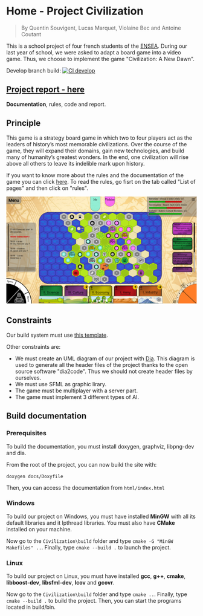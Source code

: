 # Home - Project Civilization

> By Quentin Souvigent, Lucas Marquet, Violaine Bec and Antoine Coutant

This is a school project of four french students of the [ENSEA](<www.ensea.fr/>). During our last year of school, we were asked to adapt a board game into a video game. Thus, we choose to implement the game "Civilization: A New Dawn".

Develop branch build: [![CI develop](https://github.com/NiskuT/Civilization/actions/workflows/develop-pipeline.yml/badge.svg?branch=develop)](https://github.com/NiskuT/Civilization/actions/workflows/develop-pipeline.yml)

## [Project report - here](https://niskut.github.io/Civilization/index.html)
<b>Documentation</b>, rules, code and report.


## Principle
This game is a strategy board game in which two to four players act as the leaders of history’s most memorable civilizations. Over the course of the game, they will expand their domains, gain new technologies, and build many of humanity’s greatest wonders. In the end, one civilization will rise above all others to leave its indelible mark upon history.

If you want to know more about the rules and the documentation of the game you can click [here](https://niskut.github.io/Civilization/index.html).
To read the rules, go fisrt on the tab called "List of pages" and then click on "rules".

<img src="./ressources/img/hud/hud.png">


## Constraints

Our build system must use [this template](<www.github.com/cbares/plt>).

Other constraints are:

* We must create an UML diagram of our project with [Dia](<www.dia-installer.de/>). This diagram is used to generate all the header files of the project thanks to the open source software "dia2code". Thus we should not create header files by ourselves.
* We must use SFML as graphic lirary.
* The game must be multiplayer with a server part.
* The game must implement 3 different types of AI.

## Build documentation

### Prerequisites

To build the documentation, you must install doxygen, graphviz, libpng-dev and dia.

From the root of the project, you can now build the site with:

```shell
doxygen docs/Doxyfile
```

Then, you can access the documentation from `html/index.html`

### Windows

To build our project on Windows, you must have installed <b>MinGW</b> with all its default libraries and it lpthread libraries. You must also have <b>CMake</b> installed on your machine.

Now go to the `Civilization\build` folder and type `cmake -G "MinGW Makefiles" ..`.  Finally, type `cmake --build .` to launch the project.


### Linux

To build our project on Linux, you must have installed <b>gcc</b>, <b>g++</b>, <b>cmake</b>, <b>libboost-dev</b>, <b>libsfml-dev</b>, <b>lcov</b> and <b>gcovr</b>.

Now go to the `Civilization\build` folder and type `cmake ..`.  Finally, type `cmake --build .` to build the project. Then, you can start the programs located in build/bin.
